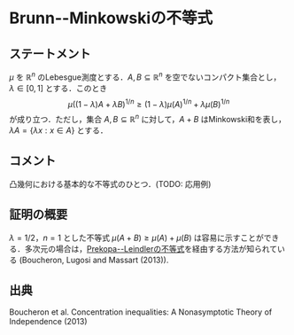# Brunn--Minkowskiの不等式

## ステートメント

$\mu$ を $\mathbb{R}^n$ のLebesgue測度とする．$A, B \subseteq \mathbb{R}^n$ を空でないコンパクト集合とし，$\lambda \in [0, 1]$ とする．このとき
$$
\mu( (1 - \lambda) A + \lambda B)^{1/n} \geq (1 - \lambda) \mu(A)^{1/n} + \lambda \mu(B)^{1/n}
$$
が成り立つ．ただし，集合 $A, B \subseteq \mathbb{R}^n$ に対して，$A + B$ はMinkowski和を表し，$\lambda A = \{ \lambda x: x \in A \}$ とする．

## コメント

凸幾何における基本的な不等式のひとつ．(TODO: 応用例)

## 証明の概要

$\lambda = 1/2$，$n = 1$ とした不等式 $\mu(A + B) \geq \mu(A) + \mu(B)$ は容易に示すことができる．多次元の場合は，[Prekopa--Leindlerの不等式](prekopa_leindler.md)を経由する方法が知られている (Boucheron, Lugosi and Massart (2013)).

## 出典

Boucheron et al. Concentration inequalities: A Nonasymptotic Theory of Independence (2013)
